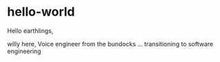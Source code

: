 # hello-world

Hello earthlings, 

willy here, Voice engineer from the bundocks ... transitioning to software engineering 
